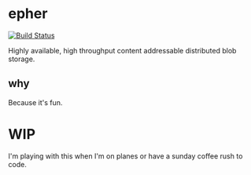 # epher

[![Build Status](https://travis-ci.org/aybabtme/epher.svg?branch=master)](https://travis-ci.org/aybabtme/epher)

Highly available, high throughput content addressable distributed blob storage.

## why

Because it's fun.

# WIP

I'm playing with this when I'm on planes or have a sunday coffee rush to code.
